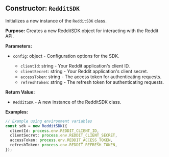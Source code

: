 ## Constructor: `RedditSDK`

Initializes a new instance of the `RedditSDK` class.

**Purpose:**
Creates a new RedditSDK object for interacting with the Reddit API.

**Parameters:**

- `config`: object<RedditSDKConfig> - Configuration options for the SDK.
  - `clientId`: string - Your Reddit application's client ID.
  - `clientSecret`: string - Your Reddit application's client secret.
  - `accessToken`: string - The access token for authenticating requests.
  - `refreshToken`: string - The refresh token for authenticating requests.

**Return Value:**

- `RedditSDK` - A new instance of the RedditSDK class.

**Examples:**

```typescript
// Example using environment variables
const sdk = new RedditSDK({
  clientId: process.env.REDDIT_CLIENT_ID,
  clientSecret: process.env.REDDIT_CLIENT_SECRET,
  accessToken: process.env.REDDIT_ACCESS_TOKEN,
  refreshToken: process.env.REDDIT_REFRESH_TOKEN,
});
```
